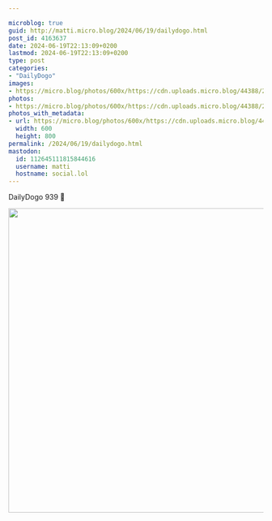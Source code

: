 ```yaml
---

microblog: true
guid: http://matti.micro.blog/2024/06/19/dailydogo.html
post_id: 4163637
date: 2024-06-19T22:13:09+0200
lastmod: 2024-06-19T22:13:09+0200
type: post
categories:
- "DailyDogo"
images:
- https://micro.blog/photos/600x/https://cdn.uploads.micro.blog/44388/2024/2d87c4e8085943e080d1323b64d13087.jpg
photos:
- https://micro.blog/photos/600x/https://cdn.uploads.micro.blog/44388/2024/2d87c4e8085943e080d1323b64d13087.jpg
photos_with_metadata:
- url: https://micro.blog/photos/600x/https://cdn.uploads.micro.blog/44388/2024/2d87c4e8085943e080d1323b64d13087.jpg
  width: 600
  height: 800
permalink: /2024/06/19/dailydogo.html
mastodon:
  id: 112645111815844616
  username: matti
  hostname: social.lol
---
```

DailyDogo 939 🐶

<img src="/media/uploads/2024/2d87c4e8085943e080d1323b64d13087.jpg" width="600" alt="" />
